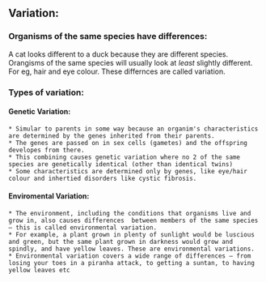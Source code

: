 ## Variation:

### Organisms of the same species have differences:

A cat looks different to a duck because they are different species.
Orangisms of the same species will usually look at *least* slightly different. For eg, hair and eye colour.
These differnces are called variation.

### Types of variation:

#### Genetic Variation:
	
	* Simular to parents in some way because an organim's characteristics are determined by the genes inherited from their parents.
	* The genes are passed on in sex cells (gametes) and the offspring developes from there.
	* This combining causes genetic variation where no 2 of the same species are genetically identical (other than identical twins)
	* Some characteristics are determined only by genes, like eye/hair colour and inhertied disorders like cystic fibrosis.



#### Enviromental Variation:
	
	* The environment, including the conditions that organisms live and grow in, also causes differences  between members of the same species — this is called environmental variation.
	* For example, a plant grown in plenty of sunlight would be luscious and green, but the same plant grown in darkness would grow and spindly, and have yellow leaves. These are environmental variations.
	* Environmental variation covers a wide range of differences — from losing your toes in a piranha attack, to getting a suntan, to having yellow leaves etc




